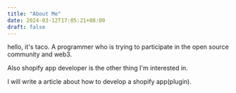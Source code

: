 ```yaml
---
title: "About Me"
date: 2024-03-12T17:05:21+08:00
draft: false
---
```

hello, it's taco. A programmer who is trying to participate in the open source community and web3.

Also shopify app developer is the other thing I'm interested in. 

I will write a article about how to develop a shopify app(plugin).
